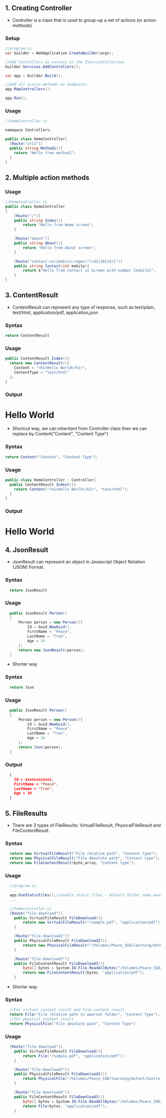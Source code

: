 ## 1. Creating Controller
  - Controller is a class that is used to group-up a set of actions (or action methods)
### Setup
```C#
//program.cs
var builder = WebApplication.CreateBuilder(args);

//Add Controllers as service in the IServiceCollection
builder.Services.AddControllers();

var app = builder.Build();

//Add all action methods as endpoints.
app.MapControllers();

app.Run();
```

### Usage
```C#
//HomeController.cs

namepace Controllers;

public class HomeController{
  [Route("url1")]
  public string Method1(){
    return "Hello from method1";
  }
}
```
## 2. Multiple action methods

### Usage
```C#
//HomeController.cs
public class HomeController
{
    [Route("/")]
    public string Index(){
        return "Hello from Home screen";
    }

    [Route("about")]
    public string About(){
        return "Hello from About screen";
    }

    [Route("contact-us/{mobile:regex(^\\d{{10}}$)}")]
    public string Contact(int mobile){
        return $"Hello from Contact us Screen with number {mobile}";
    }
}
```
## 3. ContentResult
  - ContentResult can represent any type of response, such as text/plain, text/html, application/pdf, application,json

### Syntax
```C#
return ContentResult
```
### Usage
```C#
public ContentResult Index(){
  return new ContentResult(){
    Content = "<h1>Hello World</h1>",
    ContentType = "text/html"
  };
}
```
### Output
# Hello World

  - Shortcut way, we can inheritant from Controller class then we can replace by Content("Content", "Content Type")
### Syntax
```C#
return Content("Content", "Content Type");
```

### Usage
```C#
public class HomeController : Controller{
  public ContentResult Indext(){
    return Content("<h1>Hello World</h1>", "text/html");
  }
}
```
### Output
# Hello World
## 4. JsonResult
  - JsonResult can represent an object in Javascript Object Notation (JSON) Format.

### Syntax
```C#
  return JsonResult
```

### Usage
```C#
  public JsonResult Person()
  {
      Person person = new Person(){
          Id = Guid.NewGuid(),
          FirstName = "Peace",
          LastName = "Tran",
          Age = 34
      };
      return new JsonResult(person);
  }
```
  - Shorter way

### Syntax
```C#
  return Json
```

### Usage
```C#
  public JsonResult Person()
  {
      Person person = new Person(){
          Id = Guid.NewGuid(),
          FirstName = "Peace",
          LastName = "Tran",
          Age = 34
      };
      return Json(person);
  }
```
### Output
```JSON
  {
    Id = xxxxxxxxxxxx,
    FirstName = "Peace",
    LastName = "Tran",
    Age = 34
  }
```
## 5. FileResults
  - There are 3 types of FileResults: VirtualFileResult, PhysicalFileResult and FileContentResult.

### Syntax
```C#
  return new VirtualFileResult("File relative path", "Content type");
  return new PhysicalFileResult("File Absolute path", "Content type");
  return new FileContentResult(byte_array, "Content type");
```

### Usage
```C#
  //program.cs
  ...
  app.UseStaticFiles();//enable static files - default folder name wwwroot
  ...

  //homecontroller.cs
  [Route("file-download")]
    public VirtualFileResult FileDownload(){
        return new VirtualFileResult("/sample.pdf", "application/pdf");
    }

    [Route("file-download2")]
    public PhysicalFileResult FileDownload2(){
        return new PhysicalFileResult("/Volumes/Peace_SSD/learning/dotnet/Controller_Sample/Controllers_Web/wwwroot/sample.pdf", "application/pdf");
    }

    [Route("file-download3")]
    public FileContentResult FileDownload3(){
        byte[] bytes = System.IO.File.ReadAllBytes("/Volumes/Peace_SSD/learning/dotnet/Controller_Sample/Controllers_Web/wwwroot/sample.pdf");
        return new FileContentResult(bytes, "application/pdf");
    }
```
  - Shorter way

### Syntax
```C#
  //For virtual content result and file content result
  return File("File relative path in wwwroot folder", "Content Type");
  //For physical content result
  return PhysicalFile("File absolute path", "Content Type")
```

### Usage
```C#
  [Route("file-download")]
    public VirtualFileResult FileDownload(){
        return File("/sample.pdf", "application/pdf");
    }

    [Route("file-download2")]
    public PhysicalFileResult FileDownload2(){
        return PhysicalFile("/Volumes/Peace_SSD/learning/dotnet/Controller_Sample/Controllers_Web/wwwroot/sample.pdf", "application/pdf");
    }

    [Route("file-download3")]
    public FileContentResult FileDownload3(){
        byte[] bytes = System.IO.File.ReadAllBytes("/Volumes/Peace_SSD/learning/dotnet/Controller_Sample/Controllers_Web/wwwroot/sample.pdf");
        return File(bytes, "application/pdf");
    } 
```
